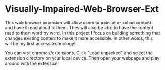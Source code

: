 # Visually-Impaired-Web-Browser-Ext
 This web browser extension will allow users to point at or select content and have it read aloud to them. They will also be able to have the content read to them word by word. In this project I focus on building something that changes existing content to make it more accessible. In other words, this will be my first access technology!

You can visit chrome://extensions. Click "Load unpacked" and select the extension directory on your local device. Then open your webpage and play around with the extension!
